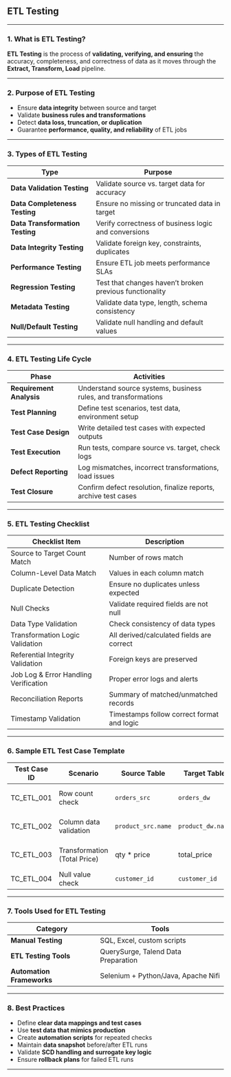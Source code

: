 ## **ETL Testing**

---

### **1. What is ETL Testing?**

**ETL Testing** is the process of **validating, verifying, and ensuring** the accuracy, completeness, and correctness of data as it moves through the **Extract, Transform, Load** pipeline.

---

### **2. Purpose of ETL Testing**

* Ensure **data integrity** between source and target
* Validate **business rules and transformations**
* Detect **data loss, truncation, or duplication**
* Guarantee **performance, quality, and reliability** of ETL jobs

---

### **3. Types of ETL Testing**

| Type                            | Purpose                                                 |
| ------------------------------- | ------------------------------------------------------- |
| **Data Validation Testing**     | Validate source vs. target data for accuracy            |
| **Data Completeness Testing**   | Ensure no missing or truncated data in target           |
| **Data Transformation Testing** | Verify correctness of business logic and conversions    |
| **Data Integrity Testing**      | Validate foreign key, constraints, duplicates           |
| **Performance Testing**         | Ensure ETL job meets performance SLAs                   |
| **Regression Testing**          | Test that changes haven’t broken previous functionality |
| **Metadata Testing**            | Validate data type, length, schema consistency          |
| **Null/Default Testing**        | Validate null handling and default values               |

---

### **4. ETL Testing Life Cycle**

| Phase                    | Activities                                                      |
| ------------------------ | --------------------------------------------------------------- |
| **Requirement Analysis** | Understand source systems, business rules, and transformations  |
| **Test Planning**        | Define test scenarios, test data, environment setup             |
| **Test Case Design**     | Write detailed test cases with expected outputs                 |
| **Test Execution**       | Run tests, compare source vs. target, check logs                |
| **Defect Reporting**     | Log mismatches, incorrect transformations, load issues          |
| **Test Closure**         | Confirm defect resolution, finalize reports, archive test cases |

---

### **5. ETL Testing Checklist**

| Checklist Item                        | Description                                |
| ------------------------------------- | ------------------------------------------ |
| Source to Target Count Match          | Number of rows match                       |
| Column-Level Data Match               | Values in each column match                |
| Duplicate Detection                   | Ensure no duplicates unless expected       |
| Null Checks                           | Validate required fields are not null      |
| Data Type Validation                  | Check consistency of data types            |
| Transformation Logic Validation       | All derived/calculated fields are correct  |
| Referential Integrity Validation      | Foreign keys are preserved                 |
| Job Log & Error Handling Verification | Proper error logs and alerts               |
| Reconciliation Reports                | Summary of matched/unmatched records       |
| Timestamp Validation                  | Timestamps follow correct format and logic |

---

### **6. Sample ETL Test Case Template**

| Test Case ID | Scenario                     | Source Table       | Target Table      | Expected Result            | Status    |
| ------------ | ---------------------------- | ------------------ | ----------------- | -------------------------- | --------- |
| TC\_ETL\_001 | Row count check              | `orders_src`       | `orders_dw`       | Counts should match        | Pass/Fail |
| TC\_ETL\_002 | Column data validation       | `product_src.name` | `product_dw.name` | Values should be identical | Pass/Fail |
| TC\_ETL\_003 | Transformation (Total Price) | qty \* price       | total\_price      | total\_price = qty × price | Pass/Fail |
| TC\_ETL\_004 | Null value check             | `customer_id`      | `customer_id`     | Must not be null           | Pass/Fail |

---

### **7. Tools Used for ETL Testing**

| Category                  | Tools                               |
| ------------------------- | ----------------------------------- |
| **Manual Testing**        | SQL, Excel, custom scripts          |
| **ETL Testing Tools**     | QuerySurge, Talend Data Preparation |
| **Automation Frameworks** | Selenium + Python/Java, Apache Nifi |

---

### **8. Best Practices**

* Define **clear data mappings and test cases**
* Use **test data that mimics production**
* Create **automation scripts** for repeated checks
* Maintain **data snapshot** before/after ETL runs
* Validate **SCD handling and surrogate key logic**
* Ensure **rollback plans** for failed ETL runs

---
